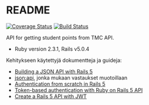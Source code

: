 # README

[![Coverage Status](https://coveralls.io/repos/github/opiskelija-dashboard/dashboard-api/badge.svg?branch=master)](https://coveralls.io/github/opiskelija-dashboard/dashboard-api?branch=master)
[![Build Status](https://travis-ci.org/opiskelija-dashboard/dashboard-api.svg?branch=master)](https://travis-ci.org/opiskelija-dashboard/dashboard-api)

API for getting student points from TMC API.
* Ruby version 2.3.1, Rails v5.0.4

Kehitykseen käytettyjä dokumentteja ja guideja:
 * [Building a JSON API with Rails 5](https://blog.codeship.com/building-a-json-api-with-rails-5/)
 * [json:api](http://jsonapi.org/format/), jonka mukaan vastaukset muotoillaan
 * [Authentication from scratch in Rails 5](https://rubyplus.com/articles/4171-Authentication-from-Scratch-in-Rails-5)
 * [Token-based authentication with Ruby on Rails 5 API](https://www.pluralsight.com/guides/ruby-ruby-on-rails/token-based-authentication-with-ruby-on-rails-5-api)
 * [Create a Rails 5 API with JWT](http://www.bentedder.com/part-3-create-a-rails-5-api-with-jwt-jsonwebtoken/)
